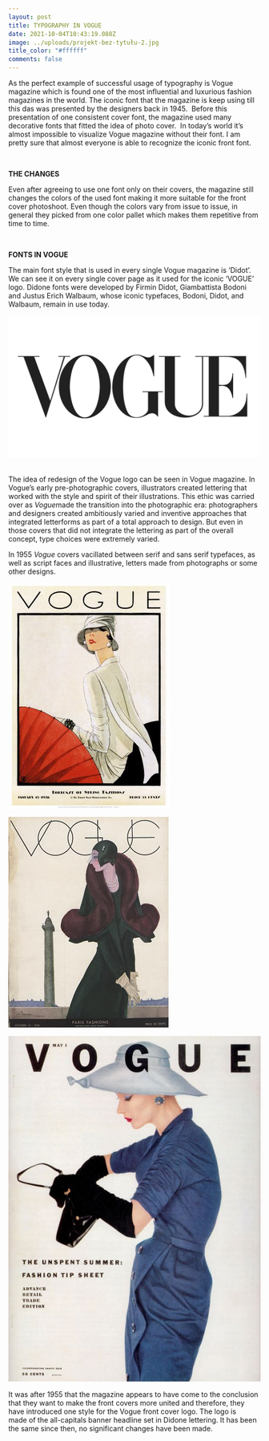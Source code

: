 ```yaml
---
layout: post
title: TYPOGRAPHY IN VOGUE
date: 2021-10-04T10:43:19.088Z
image: ../uploads/projekt-bez-tytułu-2.jpg
title_color: "#ffffff"
comments: false
---
```

As the perfect example of successful usage of typography is Vogue magazine which is found one of the most influential and luxurious fashion magazines in the world. The iconic font that the magazine is keep using till this das was presented by the designers back in 1945.  Before this presentation of one consistent cover font, the magazine used many decorative fonts that fitted the idea of photo cover.  In today’s world it’s almost impossible to visualize Vogue magazine without their font. I am pretty sure that almost everyone is able to recognize the iconic front font.

 

**THE CHANGES**

Even after agreeing to use one font only on their covers, the magazine still changes the colors of the used font making it more suitable for the front cover photoshoot. Even though the colors vary from issue to issue, in general they picked from one color pallet which makes them repetitive from time to time.

 

**FONTS IN VOGUE**

The main font style that is used in every single Vogue magazine is ‘Didot’. We can see it on every single cover page as it used for the iconic ‘VOGUE’ logo. Didone fonts were developed by Firmin Didot, Giambattista Bodoni and Justus Erich Walbaum, whose iconic typefaces, Bodoni, Didot, and Walbaum, remain in use today.



![](../uploads/vogue-logo-1536x864.png)

\
The idea of redesign of the Vogue logo can be seen in Vogue magazine. In Vogue’s early pre-photographic covers, illustrators created lettering that worked with the style and spirit of their illustrations. This ethic was carried over as *Vogue*made the transition into the photographic era: photographers and designers created ambitiously varied and inventive approaches that integrated letterforms as part of a total approach to design. But even in those covers that did not integrate the lettering as part of the overall concept, type choices were extremely varied.

In 1955 *Vogue* covers vacillated between serif and sans serif typefaces, as well as script faces and illustrative, letters made from photographs or some other designs. 

![](../uploads/0809e9b89d1dcb9d27b92e97a04fe962.jpg)

![](../uploads/19291012.jpg)

![](../uploads/6d8b578ce1326a371b866b78470aaf63.jpg)

It was after 1955 that the magazine appears to have come to the conclusion that they want to make the front covers more united and therefore, they have introduced one style for the Vogue front cover logo. The logo is made of the all-capitals banner headline set in Didone lettering. It has been the same since then, no significant changes have been made.